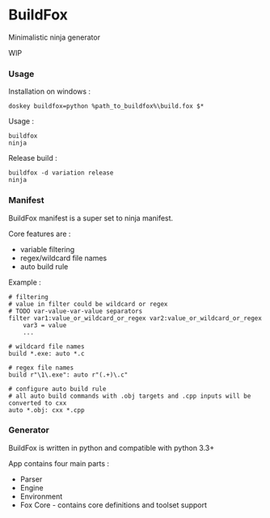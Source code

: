 # BuildFox

Minimalistic ninja generator

WIP

### Usage

Installation on windows :

	doskey buildfox=python %path_to_buildfox%\build.fox $*

Usage :

	buildfox
	ninja

Release build :

	buildfox -d variation release
	ninja

### Manifest

BuildFox manifest is a super set to ninja manifest.

Core features are :

- variable filtering
- regex/wildcard file names
- auto build rule

Example :

	# filtering	
	# value in filter could be wildcard or regex
	# TODO var-value-var-value separators
	filter var1:value_or_wildcard_or_regex var2:value_or_wildcard_or_regex
		var3 = value
		...
	
	# wildcard file names
	build *.exe: auto *.c
	
	# regex file names
	build r"\1\.exe": auto r"(.+)\.c"
	
	# configure auto build rule
	# all auto build commands with .obj targets and .cpp inputs will be converted to cxx
	auto *.obj: cxx *.cpp

### Generator

BuildFox is written in python and compatible with python 3.3+

App contains four main parts :

- Parser
- Engine
- Environment
- Fox Core - contains core definitions and toolset support
